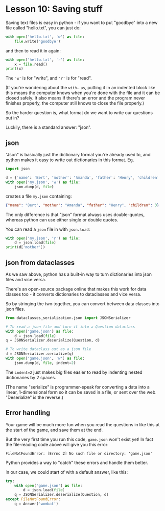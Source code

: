 # Lesson 10: Saving stuff

Saving text files is easy in python - if you want to put "goodbye" into a new file called "hello.txt",
you can just do:

```python
with open('hello.txt', 'w') as file:
    file.write('goodbye')
```

and then to read it in again:

```python
with open('hello.txt', 'r') as file:
    x = file.read()
print(x)
```

The `'w'` is for "write", and `'r'` is for "read".

(If you're wondering about the `with`...`as`, putting it in an indented block like this means the computer
knows when you're done with the file and it can be closed safely. It also means if there's an error
and the program never finishes properly, the computer still knows to close the file properly.)

So the harder question is, what format do we want to write our questions out in?

Luckily, there is a standard answer: "json".

## json

"Json" is basically just the dictionary format you're already used to, and python makes it easy to write
out dictionaries in this format. Eg.

```python
import json

d = {'name': 'Bert', 'mother': 'Amanda', 'father': 'Henry', 'children': 3}
with open('my.json', 'w') as file:
    json.dump(d, file)
```

creates a file `my.json` containing:
```json
{"name": "Bert", "mother": "Amanda", "father": "Henry", "children": 3}
```

The only difference is that "json" format always uses double-quotes,
whereas python can use either single or double quotes.

You can read a `json` file in with `json.load`:

```python
with open('my.json', 'r') as file:
    d = json.load(file)
print(d['mother'])
```

## json from dataclasses

As we saw above, python has a built-in way to turn dictionaries into json files and vice versa.

There's an open-source package online that makes this work for data classes too - it converts dictionaries
to dataclasses and vice versa.

So by stringing the two together, you can convert between data classes into json files.

```python
from dataclasses_serialization.json import JSONSerializer

# To read a json file and turn it into a Question dataclass
with open('game.json') as file:
    d = json.load(file)
q = JSONSerializer.deserialize(Question, d)

# To write dataclass out as a json file
d = JSONSerializer.serialize(q)
with open('game.json', 'w') as file:
    json.dump(d, file, indent=2)
```

The `indent=2` just makes big files easier to read by indenting nested dictionaries by 2 spaces.

(The name "serialize" is programmer-speak for converting a data into a linear, 1-dimensional form
so it can be saved in a file, or sent over the web. "Deserialize" is the reverse.)

## Error handling

Your game will be much more fun when you read the questions in like this at the start of the game,
and save them at the end.

But the very first time you run this code, `game.json` won't exist yet!
In fact the file-reading code above will give you this error:

```
FileNotFoundError: [Errno 2] No such file or directory: 'game.json'
```

Python provides a way to "catch" these errors and handle them better.

In our case, we could start of with a default answer, like this:

```python
try:
    with open('game.json') as file:
        d = json.load(file)
    q = JSONSerializer.deserialize(Question, d)
except FileNotFoundError:
    q = Answer('wombat')
```